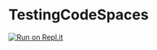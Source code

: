 # TestingCodeSpaces
[![Run on Repl.it](https://repl.it/badge/github/EMartinezDevelopment/TestingCodeSpaces)](https://repl.it/github/EMartinezDevelopment/TestingCodeSpaces)
